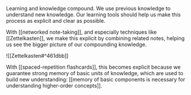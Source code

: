 Learning and knowledge compound. We use previous knowledge to understand new knowledge. Our learning tools should help us make this process as explicit and clear as possible.

With [[networked note-taking]], and especially techniques like [[Zettelkasten]], we make this explicit by combining related notes, helping us see the bigger picture of our compounding knowledge.

![[Zettelkasten#^461dbb]]

With [[spaced-repetition flashcards]], this becomes explicit because we guarantee strong memory of basic units of knowledge, which are used to build new understanding: [[memory of basic components is necessary for understanding higher-order concepts]].